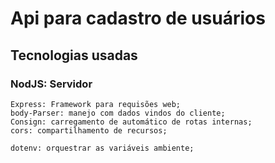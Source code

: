 # Api para cadastro de usuários

## Tecnologias usadas
### NodJS: Servidor
    Express: Framework para requisões web;
    body-Parser: manejo com dados vindos do cliente;
    Consign: carregamento de automático de rotas internas;
    cors: compartilhamento de recursos;

    dotenv: orquestrar as variáveis ambiente;
